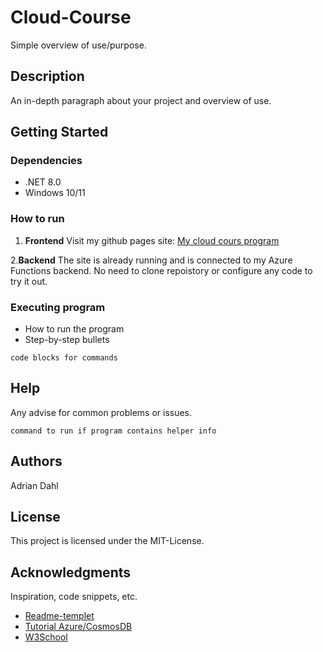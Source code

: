 # Cloud-Course

Simple overview of use/purpose.

## Description

An in-depth paragraph about your project and overview of use.

## Getting Started

### Dependencies

* .NET 8.0
* Windows 10/11

### How to run

1. **Frontend**
   Visit my github pages site:
   [My cloud cours program](https://adrianokd.github.io/Cloud-Course)

2.**Backend**
   The site is already running and is connected to my Azure Functions backend.
   No need to clone repoistory or configure any code to try it out.

### Executing program

* How to run the program
* Step-by-step bullets
```
code blocks for commands
```

## Help

Any advise for common problems or issues.
```
command to run if program contains helper info
```

## Authors

Adrian Dahl

## License

This project is licensed under the MIT-License.

## Acknowledgments

Inspiration, code snippets, etc.
* [Readme-templet](https://gist.github.com/DomPizzie/7a5ff55ffa9081f2de27c315f5018afc)
* [Tutorial Azure/CosmosDB](https://learn.microsoft.com/en-us/azure/azure-functions/how-to-create-function-vs-code?pivots=programming-language-csharp)
* [W3School](https://www.w3schools.com)
